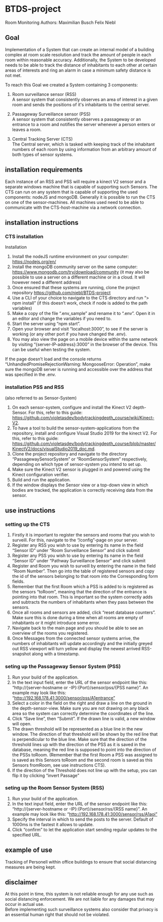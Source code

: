 # BTDS-project
Room Monitoring
Authors:
Maximilian Busch
Felix Niebl

## Goal
Implementation of a System that can create an internal model of a building complex at room scale resolution and track the amount of people in each room within reasonable accuracy. Additionally, the System to be developed needs to be able to track the distance of inhabitants to each other at certain areas of interests and ring an alarm in case a minimum safety distance is not met.

To reach this Goal we created a System containing 3 components: 
1. Room surveillance sensor (RSS)  
A sensor system that consistently observes an area of interest in a given room and sends the positions of it's inhabitants to the central server.

3. Passageway Surveillance sensor (PSS)  
A sensor system that consistently observes a passageway or an entrance to a room and notifies the server whenever a person enters or leaves a room.

5. Central Tracking Server (CTS)  
The Central server, which is tasked with keeping track of the inhabitant numbers of each room by using information from an arbitrary amount of both types of sensor systems.

## installation requirements
Each instance of an RSS and PSS will require a kinect V2 sensor and a separate windows machine that is capable of supporting such Sensors.
The CTS can run on any system that is capable of supporting the used components: nodeJS and mongoDB. Generally it is possible to run the CTS on one of the sensor-machines.
All machines used need to be able to communicate with the CTS-host-machine via a network connection.

## installation instructions
### CTS installation
Installation
1. Install the nodeJS runtime environment on your computer: https://nodejs.org/en/
2. Install the mongoDB community server on the same computer: https://www.mongodb.com/try/download/community (it may also be possible to use a server on a different machine or in a cloud. It will however need a different address)
3. Once ensured that these systems are running, clone the project repository https://github.com/niebl/BTDS-project 
4. Use a CLI of your choice to navigate to the CTS directory and run “> npm install” (if this doesn’t work, check if node is added to the path variables)
5. Make a copy of the file “.env_sample” and rename it to “.env”. Open it in an editor and change the variables if you need to.
6. Start the server using “npm start”.
7. Open your browser and visit “localhost:3000”, to see if the server is working (or any other port if you have changed the .env).
8. You may also view the page on a mobile device within the same network by visiting “{server-IP-address}:3000” in the browser of the device. This can be useful when testing the system.

If the page doesn’t load and the console returns “UnhandledPromiseRejectionWarning: MongooseError: Operation”, make sure the mongoDB server is running and accessible over the address that was specified in the .env.

### installation PSS and RSS
(also referred to as Sensor-System)
1. On each sensor-system, configure and install the Kinect V2 depth-Sensor. For this, refer to this guide: https://github.com/violetasdev/bodytrackingdepth_course/wiki/Kinect-V2.
2. To have a tool to build the sensor-system-applications from the repository, install and configure Visual Studio 2019 for the kinect V2. For this, refer to this guide: https://github.com/violetasdev/bodytrackingdepth_course/blob/master/KinectV2/docs/visualStudio2019_doc.md.
3. Clone the project repository and navigate to the directory “PassagewaySensorSystem” or “RoomSensorSystem” respectively, depending on which type of sensor-system you intend to set up.
4. Make sure the Kinect V2 sensor is plugged in and powered using the Kinect configuration verifier.
5. Build and run the application.
6. If the window displays the Sensor view or a top-down view in which bodies are tracked, the application is correctly receiving data from the sensor.

## use instructions
### setting up the CTS
1. Firstly it is important to register the sensors and rooms that you wish to surveill. For this, navigate to the “/config”-page on your server.
2. Register any RSS you wish to use by entering its name in the field “Sensor ID” under “Room Surveillance Sensor” and click submit
3. Register any PSS you wish to use by entering its name in the field “Sensor ID” under “Pathway Surveillance Sensor” and click submit
4. Register and Room you wish to surveill by entering the name in the field “Room Number”. Then go into the table of registered sensors and copy the id of the sensors belonging to that room into the Corresponding form fields.
5. Remember that the first Room which a PSS is added to is registered as the sensors “toRoom”, meaning that the direction of the entrance is pointing into that room. This is important so the system correctly adds and subtracts the numbers of inhabitants when they pass between the sensors.
6. Once all rooms and sensors are added, click “reset database counters”. Make sure this is done during a time when all rooms are empty of inhabitants or it might introduce some error.
7. Navigate back to the main page and you should be able to see an overview of the rooms you registered.
8. Once Messages from the connected sensor systems arrive, the numbers of inhabitants will update accordingly and the initially greyed out RSS viewport will turn yellow and display the newest arrived RSS-snapshot along with a timestamp.

### seting up the Passageway Sensor System (PSS)
1. Run your build of the application.
2. In the text input field, enter the URL of the sensor endpoint like this: “http://{server-hostname or -IP}:{Port}/sensor/pss/{PSS name}”. An example may look like this: “http://192.168.178.41:3000/sensor/pss/A1entrance” 
3. Select a color in the field on the right and draw a line on the ground in the depth-sensor-view. Make sure you are not drawing on any black area so the system can correctly determine the coordinates of the line.
4. Click “Save line”, then “Submit”. If the drawn line is valid, a new window will open.
5. The drawn threshold will be represented as a blue line in the new window. The direction of that threshold will be shown by the red line that is perpendicular to the blue line. Make sure that the direction of the threshold lines up with the direction of the PSS as it is saved in the database, meaning the red line is supposed to point into the direction of the PSSs toRoom. (Remember that the first Room a PSS was assigned to is saved as this Sensors toRoom and the second room is saved as this Sensors fromRoom, see use instructions CTS).
6. If the direction of the Threshold does not line up with the setup, you can flip it by clicking “invert Passage”

### seting up the Room Sensor System (RSS)
1. Run your build of the application.
2. In the text input field, enter the URL of the sensor endpoint like this: “http://{server-hostname or -IP}:{Port}/sensor/rss/{RSS name}”. An example may look like this: “http://192.168.178.41:3000/sensor/rss/A1aoi” 
3. Specify the interval in which to send the posts to the server. Default of 1000ms is the fastest it allows to update.
4. Click “confirm” to let the application start sending regular updates to the specified URL.

## example of use
Tracking of Personell within office buildings to ensure that social distancing measures are being kept.

## disclaimer
At this point in time, this system is not reliable enough for any use such as social distancing enforcement. We are not liable for any damages that may occur in actual use.  
Before implementing such surveillance systems also consider that privacy is an essential human right that should not be violated.
